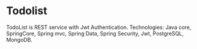 # Todolist
TodoList is REST service with Jwt Authentication.
Technologies: Java core, SpringCore, Spring mvc, Spring Data, Spring Security, Jwt, PostgreSQL, MongoDB.
